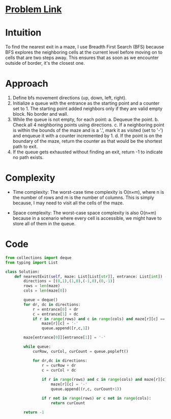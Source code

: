 # [Problem Link](https://leetcode.com/problems/shortest-bridge/description/)

# Intuition
To find the nearest exit in a maze, I use Breadth First Search (BFS) because BFS explores the neighboring cells at the current level before moving on to cells that are two steps away. This ensures that as soon as we encounter outside of border, it's the closest one.

# Approach
1. Define bfs movement directions (up, down, left, right).
2. Initialize a queue with the entrance as the starting point and a counter set to 1. The starting point added neighbors only if they are valid empty block. No border and wall.
3. While the queue is not empty, for each point:
    a. Dequeue the point.
    b. Check all 4 neighboring points using directions.
    c. If a neighboring point is within the bounds of the maze and is a '.', mark it as visited (set to '-') and enqueue it with a counter incremented by 1.
    d. If the point is on the boundary of the maze, return the counter as that would be the shortest path to exit.
4. If the queue gets exhausted without finding an exit, return -1 to indicate no path exists.


# Complexity
- Time complexity:
The worst-case time complexity is O(n×m), where n is the number of rows and m is the number of columns. This is simply because, I may need to visit all the cells of the maze.

- Space complexity:
The worst-case space complexity is also O(n×m) because in a scenario where every cell is accessible, we might have to store all of them in the queue.

# Code
```python
from collections import deque
from typing import List

class Solution:
    def nearestExit(self, maze: List[List[str]], entrance: List[int]) -> int:
        directions = [(0,1),(1,0),(-1,0),(0,-1)]
        rows = len(maze)
        cols = len(maze[0])

        queue = deque()
        for dr, dc in directions:
            r = entrance[0] + dr
            c = entrance[1] + dc
            if r in range(rows) and c in range(cols) and maze[r][c] == '.':
                maze[r][c] = '-'
                queue.append([r,c,1])

        maze[entrance[0]][entrance[1]] = '-'

        while queue:
            curRow, curCol, curCount = queue.popleft()

            for dr,dc in directions:
                r = curRow + dr
                c = curCol + dc
    
                if r in range(rows) and c in range(cols) and maze[r][c] == '.':
                    maze[r][c] = '-'
                    queue.append((r,c, curCount+1))

                if r not in range(rows) or c not in range(cols):
                    return curCount

        return -1
```